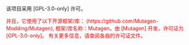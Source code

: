 该项目采用 [GPL-3.0-only] 许可。

<span style="color:red">
并且，它使用了以下开源框架/库：
(https://github.com/Mutagen-Modding/Mutagen),
框架/库名称：Mutagen，由 [Mutagen] 开发，许可证为 [GPL-3.0-only]。
有关更多信息，请查阅各自的许可证文件。
</span>
